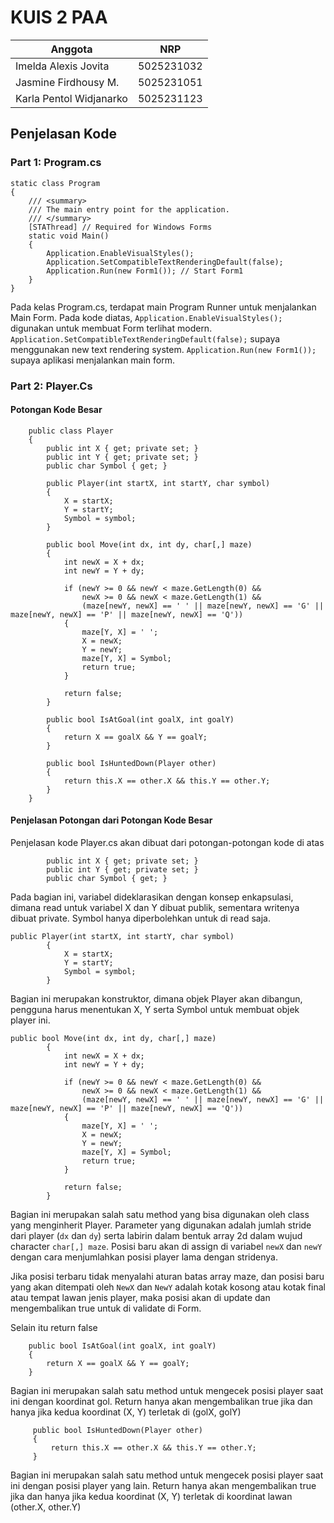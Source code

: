 # KUIS 2 PAA 

| Anggota | NRP |
| --- | -- |
| Imelda Alexis Jovita | 5025231032 |
| Jasmine Firdhousy M. | 5025231051 |
| Karla Pentol Widjanarko | 5025231123 |

## Penjelasan Kode 
### Part 1: Program.cs
```
static class Program
{
    /// <summary>
    /// The main entry point for the application.
    /// </summary>
    [STAThread] // Required for Windows Forms
    static void Main()
    {
        Application.EnableVisualStyles();
        Application.SetCompatibleTextRenderingDefault(false);
        Application.Run(new Form1()); // Start Form1
    }
}
```
Pada kelas Program.cs, terdapat main Program Runner untuk menjalankan Main Form.
Pada kode diatas, 
`Application.EnableVisualStyles();` digunakan untuk membuat Form terlihat modern.
`Application.SetCompatibleTextRenderingDefault(false);` supaya menggunakan new text rendering system. 
`Application.Run(new Form1());` supaya aplikasi menjalankan main form.

### Part 2: Player.Cs
#### Potongan Kode Besar
```
    public class Player
    {
        public int X { get; private set; }
        public int Y { get; private set; }
        public char Symbol { get; }

        public Player(int startX, int startY, char symbol)
        {
            X = startX;
            Y = startY;
            Symbol = symbol;
        }

        public bool Move(int dx, int dy, char[,] maze)
        {
            int newX = X + dx;
            int newY = Y + dy;

            if (newY >= 0 && newY < maze.GetLength(0) &&
                newX >= 0 && newX < maze.GetLength(1) &&
                (maze[newY, newX] == ' ' || maze[newY, newX] == 'G' || maze[newY, newX] == 'P' || maze[newY, newX] == 'Q'))
            {
                maze[Y, X] = ' ';
                X = newX;
                Y = newY;
                maze[Y, X] = Symbol;
                return true;
            }

            return false;
        }

        public bool IsAtGoal(int goalX, int goalY)
        {
            return X == goalX && Y == goalY;
        }

        public bool IsHuntedDown(Player other)
        {
            return this.X == other.X && this.Y == other.Y;
        }
    }
```
#### Penjelasan Potongan dari Potongan Kode Besar
Penjelasan kode Player.cs akan dibuat dari potongan-potongan kode di atas
```
        public int X { get; private set; }
        public int Y { get; private set; }
        public char Symbol { get; }
```
Pada bagian ini, variabel dideklarasikan dengan konsep enkapsulasi, dimana read untuk variabel X dan Y dibuat publik, sementara writenya dibuat private. Symbol hanya diperbolehkan untuk di read saja.

```
public Player(int startX, int startY, char symbol)
        {
            X = startX;
            Y = startY;
            Symbol = symbol;
        }
```
Bagian ini merupakan konstruktor, dimana objek Player akan dibangun, pengguna harus menentukan X, Y serta Symbol untuk membuat objek player ini. 


```
public bool Move(int dx, int dy, char[,] maze)
        {
            int newX = X + dx;
            int newY = Y + dy;

            if (newY >= 0 && newY < maze.GetLength(0) &&
                newX >= 0 && newX < maze.GetLength(1) &&
                (maze[newY, newX] == ' ' || maze[newY, newX] == 'G' || maze[newY, newX] == 'P' || maze[newY, newX] == 'Q'))
            {
                maze[Y, X] = ' ';
                X = newX;
                Y = newY;
                maze[Y, X] = Symbol;
                return true;
            }

            return false;
        }
```
Bagian ini merupakan salah satu method yang bisa digunakan oleh class yang menginherit Player. 
Parameter yang digunakan adalah jumlah stride dari player (`dx` dan `dy`) serta labirin dalam bentuk array 2d dalam wujud character `char[,] maze`.
Posisi baru akan di assign di variabel `newX` dan `newY` dengan cara menjumlahkan posisi player lama dengan stridenya.

Jika posisi terbaru tidak menyalahi aturan batas array maze, dan posisi baru yang akan ditempati oleh `NewX` dan `NewY` adalah kotak kosong atau kotak final atau tempat lawan jenis player, maka posisi akan di update dan mengembalikan true untuk di validate di Form. 

Selain itu return false

```
    public bool IsAtGoal(int goalX, int goalY)
    {
        return X == goalX && Y == goalY;
    }
```
Bagian ini merupakan salah satu method untuk mengecek posisi player saat ini dengan koordinat gol. Return hanya akan mengembalikan true jika dan hanya jika kedua koordinat (X, Y) terletak di (golX, golY)

```
     public bool IsHuntedDown(Player other)
     {
         return this.X == other.X && this.Y == other.Y;
     }
```
Bagian ini merupakan salah satu method untuk mengecek posisi player saat ini dengan posisi player yang lain. Return hanya akan mengembalikan true jika dan hanya jika kedua koordinat (X, Y) terletak di koordinat lawan (other.X, other.Y)
